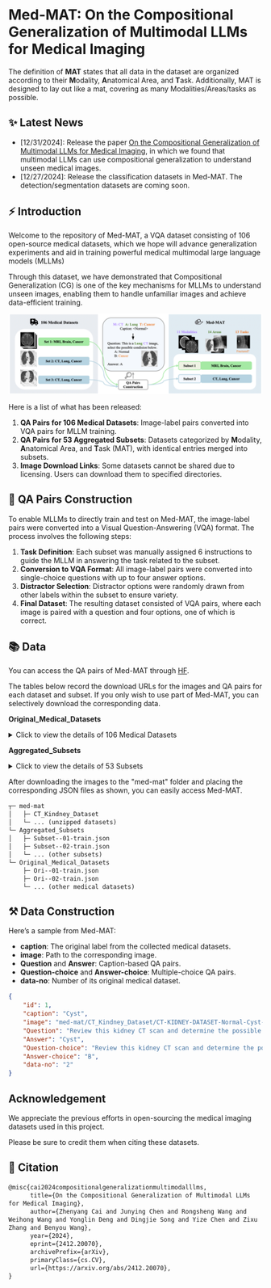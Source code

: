 # Med-MAT: On the Compositional Generalization of Multimodal LLMs for Medical Imaging

The definition of **MAT** states that all data in the dataset are organized according to their **M**odality, **A**natomical Area, and **T**ask. Additionally, MAT is designed to lay out like a mat, covering as many Modalities/Areas/tasks as possible.

## ✨ Latest News
- [12/31/2024]: Release the paper [On the Compositional Generalization of Multimodal LLMs for Medical Imaging](https://arxiv.org/abs/2412.20070), in which we found that multimodal LLMs can use compositional generalization to understand unseen medical images.
- [12/27/2024]: Release the classification datasets in Med-MAT. The detection/segmentation datasets are coming soon.

## ⚡ Introduction
Welcome to the repository of Med-MAT, a VQA dataset consisting of 106 open-source medical datasets, which we hope will advance generalization experiments and aid in training powerful medical multimodal large language models (MLLMs)

Through this dataset, we have demonstrated that Compositional Generalization (CG) is one of the key mechanisms for MLLMs to understand unseen images, enabling them to handle unfamiliar images and achieve data-efficient training.

<div align=center>
<img src="assets/process-medmat.jpg" width = "800" alt="medmat" align=center/>
</div>

Here is a list of what has been released:

1. **QA Pairs for 106 Medical Datasets**: Image-label pairs converted into VQA pairs for MLLM training.
2. **QA Pairs for 53 Aggregated Subsets**: Datasets categorized by **M**odality, **A**natomical Area, and **T**ask (MAT), with identical entries merged into subsets.
3. **Image Download Links**: Some datasets cannot be shared due to licensing. Users can download them to specified directories.


## 💭 QA Pairs Construction

To enable MLLMs to directly train and test on Med-MAT, the image-label pairs were converted into a Visual Question-Answering (VQA) format. The process involves the following steps:
1. **Task Definition**: Each subset was manually assigned 6 instructions to guide the MLLM in answering the task related to the subset.
2. **Conversion to VQA Format**: All image-label pairs were converted into single-choice questions with up to four answer options.
3. **Distractor Selection**: Distractor options were randomly drawn from other labels within the subset to ensure variety.
4. **Final Dataset**: The resulting dataset consisted of VQA pairs, where each image is paired with a question and four options, one of which is correct.


## 📚 Data

You can access the QA pairs of Med-MAT through [HF](https://huggingface.co/datasets/FreedomIntelligence/Med-MAT).

The tables below record the download URLs for the images and QA pairs for each dataset and subset. If you only wish to use part of Med-MAT, you can selectively download the corresponding data.

**Original_Medical_Datasets**
<details>
<summary>Click to view the details of 106 Medical Datasets</summary>

| **No.** | **Name with link** | **Modality** | **Area** | **Task** | **QA** |
| ------ | ------- | ------- | -------- | -------- | -------- |
| 1 |[Intel and MobileODT Cervical Screening](https://www.kaggle.com/competitions/intel-mobileodt-cervical-cancer-screening/data)|Co|Cervix|Cervix Type in Screening|[HF](https://huggingface.co/datasets/FreedomIntelligence/Med-MAT/blob/main/Original_Medical_Datasets/ori--01-train.json)|
| 2 |[CT Kindney Dataset](https://www.kaggle.com/datasets/nazmul0087/ct-kidney-dataset-normal-cyst-tumor-and-stone)|CT|Kidney|Normal or Cyst or Tumor|[HF](https://huggingface.co/datasets/FreedomIntelligence/Med-MAT/blob/main/Original_Medical_Datasets/ori--02-train.json)|
| 3 |[SARS-COV-2 Ct-Scan](https://www.kaggle.com/datasets/plameneduardo/sarscov2-ctscan-dataset)|CT|Lung|COVID19, Classification Dataset|[HF](https://huggingface.co/datasets/FreedomIntelligence/Med-MAT/blob/main/Original_Medical_Datasets/ori--03-train.json)|
| 4 |[COVID CT COVID-CT](https://tianchi.aliyun.com/dataset/106604)|CT|Lung|COVID19, Classification Dataset.|[HF](https://huggingface.co/datasets/FreedomIntelligence/Med-MAT/blob/main/Original_Medical_Datasets/ori--04-train.json)|
| 5 |[Chest CT-Scan](https://tianchi.aliyun.com/dataset/93929)|CT|Lung|Cancer, 3 Cancer Categories, Multiple Classification Dataset|[HF](https://huggingface.co/datasets/FreedomIntelligence/Med-MAT/blob/main/Original_Medical_Datasets/ori--05-train.json)|
| 6 |[COVID-19-CT SCAN IMAGES](https://tianchi.aliyun.com/dataset/93666)|CT|Lung|COVID19, Classification|[HF](https://huggingface.co/datasets/FreedomIntelligence/Med-MAT/blob/main/Original_Medical_Datasets/ori--06-train.json)|
| 7 |[Head CT](https://www.kaggle.com/datasets/felipekitamura/head-ct-hemorrhage?select=labels.csv)|CT|Brain|Head Hemorrhage|[HF](https://huggingface.co/datasets/FreedomIntelligence/Med-MAT/blob/main/Original_Medical_Datasets/ori--07-train.json)|
| 8 |[CT of Brain](https://www.kaggle.com/datasets/trainingdatapro/computed-tomography-ct-of-the-brain)|CT|Brain|Head Cancer|[HF](https://huggingface.co/datasets/FreedomIntelligence/Med-MAT/blob/main/Original_Medical_Datasets/ori--08-train.json)|
| 9 |[MED-NODE](https://www.cs.rug.nl/~imaging/databases/melanoma_naevi/)|Der|Skin|Melanoma or Naevus|[HF](https://huggingface.co/datasets/FreedomIntelligence/Med-MAT/blob/main/Original_Medical_Datasets/ori--09-train.json)|
| 10 |[ISIC 2020](https://challenge2020.isic-archive.com/)|Der|Skin|Melanoma, Benign or Malignant|[HF](https://huggingface.co/datasets/FreedomIntelligence/Med-MAT/blob/main/Original_Medical_Datasets/ori--10-train.json)|
| 11 |[PED-UFES-20](https://data.mendeley.com/datasets/zr7vgbcyr2/1)|Der|Skin|Skin Multi Classification|[HF](https://huggingface.co/datasets/FreedomIntelligence/Med-MAT/blob/main/Original_Medical_Datasets/ori--11-train.json)|
| 12 |[Web-scraped Skin Image](https://www.kaggle.com/datasets/arafathussain/monkeypox-skin-image-dataset-2022)|Der|Skin|Skin Desease Multi Classification|[HF](https://huggingface.co/datasets/FreedomIntelligence/Med-MAT/blob/main/Original_Medical_Datasets/ori--12-train.json)|
| 13 |[ISBI 2016](https://www.kaggle.com/datasets/angelachristabel/isbi-2016?select=Training_GroundTruth.csv)|Der|Skin|Skin Lesion Classification|[HF](https://huggingface.co/datasets/FreedomIntelligence/Med-MAT/blob/main/Original_Medical_Datasets/ori--13-train.json)|
| 14 |[ISIC 2019](https://www.kaggle.com/datasets/andrewmvd/isic-2019)|Der|Skin|Skin Desease Multi Classification|[HF](https://huggingface.co/datasets/FreedomIntelligence/Med-MAT/blob/main/Original_Medical_Datasets/ori--14-train.json)|
| 15 |[Skin Cancer ISIC](https://www.kaggle.com/datasets/nodoubttome/skin-cancer9-classesisic)|Der|Skin|Skin Cancer Multi Classification|[HF](https://huggingface.co/datasets/FreedomIntelligence/Med-MAT/blob/main/Original_Medical_Datasets/ori--15-train.json)|
| 16 |[Dental Condition Dataset](https://www.kaggle.com/datasets/salmansajid05/oral-diseases/data)|DP|Teeth|Teeth condition classification|[HF](https://huggingface.co/datasets/FreedomIntelligence/Med-MAT/blob/main/Original_Medical_Datasets/ori--16-train.json)|
| 17 |[Oral Cancer Dataset](https://www.kaggle.com/datasets/zaidpy/oral-cancer-dataset)|DP|Teeth|Oral cancer Classification|[HF](https://huggingface.co/datasets/FreedomIntelligence/Med-MAT/blob/main/Original_Medical_Datasets/ori--17-train.json)|
| 18 |[The Nerthus Dataset](https://datasets.simula.no/nerthus/)|End|Intestine|Cleanliness level|[HF](https://huggingface.co/datasets/FreedomIntelligence/Med-MAT/blob/main/Original_Medical_Datasets/ori--18-train.json)|
| 19 |[Endoscopic Bladder Tissue](https://commons.datacite.org/doi.org/10.5281/zenodo.7741475)|End|Bladder|Canser Degree Classification|[HF](https://huggingface.co/datasets/FreedomIntelligence/Med-MAT/blob/main/Original_Medical_Datasets/ori--19-train.json)|
| 20 |[Kvasir](https://www.kaggle.com/datasets/meetnagadia/kvasir-dataset)|End|Intestine|Multi Disease Classification|[HF](https://huggingface.co/datasets/FreedomIntelligence/Med-MAT/blob/main/Original_Medical_Datasets/ori--20-train.json)|
| 21 |[ACRIMA](https://figshare.com/s/c2d31f850af14c5b5232)|FP|Fundus|Glaucoma|[HF](https://huggingface.co/datasets/FreedomIntelligence/Med-MAT/blob/main/Original_Medical_Datasets/ori--21-train.json)|
| 22 |[Augemnted ocular diseases AOD](https://www.kaggle.com/datasets/nurmukhammed7/augemnted-ocular-diseases)|FP|Fundus|Multi Classification of eye diseases|[HF](https://huggingface.co/datasets/FreedomIntelligence/Med-MAT/blob/main/Original_Medical_Datasets/ori--22-train.json)|
| 23 |[JSIEC](https://www.kaggle.com/datasets/linchundan/fundusimage1000)|FP|Fundus|Multi Classification of eye diseases|[HF](https://huggingface.co/datasets/FreedomIntelligence/Med-MAT/blob/main/Original_Medical_Datasets/ori--23-train.json)|
| 24 |[Multi-Label Retinal Diseases](https://data.mendeley.com/datasets/pc4mb3h8hz/1)|FP|Fundus|Multi Classification of eye diseases|[HF](https://huggingface.co/datasets/FreedomIntelligence/Med-MAT/blob/main/Original_Medical_Datasets/ori--24-train.json)|
| 25 |[RFMiD 2.0](https://github.com/openmedlab/Awesome-Medical-Dataset/blob/main/resources/RFMiD.md)|FP|Fundus|Multi Classification of eye diseases|[HF](https://huggingface.co/datasets/FreedomIntelligence/Med-MAT/blob/main/Original_Medical_Datasets/ori--25-train.json)|
| 26 |[ToxoFundus(Data Processed Paper)](https://www.kaggle.com/datasets/nafin59/ocular-toxoplasmosis-fundus-images-dataset)|FP|Fundus|Ocular toxoplasmosis|[HF](https://huggingface.co/datasets/FreedomIntelligence/Med-MAT/blob/main/Original_Medical_Datasets/ori--26-train.json)|
| 27 |[ToxoFundus(Data Raw 6class All)](https://www.kaggle.com/datasets/nafin59/ocular-toxoplasmosis-fundus-images-dataset)|FP|Fundus|Ocular toxoplasmosis|[HF](https://huggingface.co/datasets/FreedomIntelligence/Med-MAT/blob/main/Original_Medical_Datasets/ori--27-train.json)|
| 28 |[Adam dataset](https://www.kaggle.com/datasets/xiaoliang2121/adamdataset)|FP|Fundus|Age-related Macular Degeneration|[HF](https://huggingface.co/datasets/FreedomIntelligence/Med-MAT/blob/main/Original_Medical_Datasets/ori--28-train.json)|
| 29 |[APTOS 2019 Blindness](https://www.kaggle.com/competitions/aptos2019-blindness-detection)|FP|Fundus|Blindness Level Identification 0~4|[HF](https://huggingface.co/datasets/FreedomIntelligence/Med-MAT/blob/main/Original_Medical_Datasets/ori--29-train.json)|
| 30 |[DRIMBD](https://www.kaggle.com/datasets/subhajournal/drimdb-diabetic-retinopathy-images-database)|FP|Fundus|Quality Testing of Retinal Images|[HF](https://huggingface.co/datasets/FreedomIntelligence/Med-MAT/blob/main/Original_Medical_Datasets/ori--30-train.json)|
| 31 |[Glaucoma Detection](https://www.kaggle.com/datasets/sshikamaru/glaucoma-detection)|FP|Fundus|Glaucoma Classification|[HF](https://huggingface.co/datasets/FreedomIntelligence/Med-MAT/blob/main/Original_Medical_Datasets/ori--31-train.json)|
| 32 |[AIROGS](https://zenodo.org/records/93241)|FP|Fundus|Glaucoma Classification|[HF](https://huggingface.co/datasets/FreedomIntelligence/Med-MAT/blob/main/Original_Medical_Datasets/ori--32-train.json)|
| 33 |[ICPR-HEp-2](https://github.com/KaikaiZhao/HEp-2_cell_classification)|Mic|Cell|Multi Classification|[HF](https://huggingface.co/datasets/FreedomIntelligence/Med-MAT/blob/main/Original_Medical_Datasets/ori--33-train.json)|
| 34 |[SICAPv2](https://data.mendeley.com/datasets/9xxm58dvs3/1)|Mic|Cell|Cancer Degree Classification|[HF](https://huggingface.co/datasets/FreedomIntelligence/Med-MAT/blob/main/Original_Medical_Datasets/ori--34-train.json)|
| 35 |[Blood Cell Images](https://www.kaggle.com/datasets/paultimothymooney/blood-cells)|Mic|Cell|Blood Cell Classificaion (Multi)|[HF](https://huggingface.co/datasets/FreedomIntelligence/Med-MAT/blob/main/Original_Medical_Datasets/ori--35-train.json)|
| 36 |[BreakHis](https://www.kaggle.com/datasets/ambarish/breakhis)|Mic|Cell|Cell type and beginormag|[HF](https://huggingface.co/datasets/FreedomIntelligence/Med-MAT/blob/main/Original_Medical_Datasets/ori--36-train.json)|
| 37 |[Chaoyang](https://bupt-ai-cz.github.io/HSA-NRL/)|Mic|Cell|Multi Classification of pathologists|[HF](https://huggingface.co/datasets/FreedomIntelligence/Med-MAT/blob/main/Original_Medical_Datasets/ori--37-train.json)|
| 38 |[HuSHeM](https://data.mendeley.com/datasets/tt3yj2pf38/3)|Mic|Cell|Sperm Head Morphology Classificaion|[HF](https://huggingface.co/datasets/FreedomIntelligence/Med-MAT/blob/main/Original_Medical_Datasets/ori--38-train.json)|
| 39 |[Bone Marrow Cell Classification](https://www.kaggle.com/datasets/andrewmvd/bone-marrow-cell-classification)|Mic|Cell|Bone Marrow Cell Classification|[HF](https://huggingface.co/datasets/FreedomIntelligence/Med-MAT/blob/main/Original_Medical_Datasets/ori--39-train.json)|
| 40 |[NCT-CRC-HE-100K](https://zenodo.org/records/1214456)|Mic|Cell|Multi Classification|[HF](https://huggingface.co/datasets/FreedomIntelligence/Med-MAT/blob/main/Original_Medical_Datasets/ori--40-train.json)|
| 41 |[Malignant Lymphoma Classification](https://www.kaggle.com/datasets/andrewmvd/malignant-lymphoma-classification)|Mic|Cell|Multi Classification|[HF](https://huggingface.co/datasets/FreedomIntelligence/Med-MAT/blob/main/Original_Medical_Datasets/ori--41-train.json)|
| 42 |[Histopathologic Cancer Detection](https://www.kaggle.com/c/histopathologic-cancer-detection/data)|Mic|Cell|Cancer Classification|[HF](https://huggingface.co/datasets/FreedomIntelligence/Med-MAT/blob/main/Original_Medical_Datasets/ori--42-train.json)|
| 43 |[LC25000](https://www.kaggle.com/datasets/xilezhu/lc25000)|Mic|Cell|Multi Classification of Lung and Colon|[HF](https://huggingface.co/datasets/FreedomIntelligence/Med-MAT/blob/main/Original_Medical_Datasets/ori--43-train.json)|
| 44 |[Brain Tumor 17 Classes](https://www.kaggle.com/datasets/fernando2rad/brain-tumor-mri-images-17-classes)|MRI|Brain|Multi Classification|[HF](https://huggingface.co/datasets/FreedomIntelligence/Med-MAT/blob/main/Original_Medical_Datasets/ori--44-train.json)|
| 45 |[Tumor Classification](https://www.kaggle.com/datasets/masoudnickparvar/brain-tumor-mri-dataset)|MRI|Brain|Pituitary or Glioma or Meningioma or Notumor|[HF](https://huggingface.co/datasets/FreedomIntelligence/Med-MAT/blob/main/Original_Medical_Datasets/ori--45-train.json)|
| 46 |[Malignant Lymphoma Classification](https://www.kaggle.com/datasets/andrewmvd/malignant-lymphoma-classification)|OCT|Retina|Multi Classification of eye diseases|[HF](https://huggingface.co/datasets/FreedomIntelligence/Med-MAT/blob/main/Original_Medical_Datasets/ori--46-train.json)|
| 47 |[Retinal OCT-C8](https://www.kaggle.com/datasets/obulisainaren/retinal-oct-c8)|OCT|Retina|Multi Classification of eye diseases|[HF](https://huggingface.co/datasets/FreedomIntelligence/Med-MAT/blob/main/Original_Medical_Datasets/ori--47-train.json)|
| 48 |[BUSI](https://www.kaggle.com/datasets/sabahesaraki/breast-ultrasound-images-dataset)|US|Breast|Breast Cancer|[HF](https://huggingface.co/datasets/FreedomIntelligence/Med-MAT/blob/main/Original_Medical_Datasets/ori--48-train.json)|
| 49 |[Digital Knee X-Ray Images](https://data.mendeley.com/datasets/t9ndx37v5h/1)|X-Ray|Bones|Degree Classification of Knee|[HF](https://huggingface.co/datasets/FreedomIntelligence/Med-MAT/blob/main/Original_Medical_Datasets/ori--49-train.json)|
| 50 |[Bone Fracture Multi-Region X-ray Data](https://www.kaggle.com/datasets/preetviradiya/brian-tumor-dataset)|X-Ray|Bones|Fractured Classification|[HF](https://huggingface.co/datasets/FreedomIntelligence/Med-MAT/blob/main/Original_Medical_Datasets/ori--50-train.json)|
| 51 |[Fracture detection](https://www.kaggle.com/datasets/devbatrax/fracture-detection-using-x-ray-images)|X-Ray|Bones|Fractured Classification|[HF](https://huggingface.co/datasets/FreedomIntelligence/Med-MAT/blob/main/Original_Medical_Datasets/ori--51-train.json)|
| 52 |[The vertebrae X-ray image](https://www.kaggle.com/datasets/yasserhessein/the-vertebrae-xray-images)|X-Ray|Bones|Vertebrae|[HF](https://huggingface.co/datasets/FreedomIntelligence/Med-MAT/blob/main/Original_Medical_Datasets/ori--52-train.json)|
| 53 |[Knee Osteoarthritis Dataset](https://www.kaggle.com/datasets/shashwatwork/knee-osteoarthritis-dataset-with-severity)|X-Ray|Bones|Knee Osteoarthritis with severity grading|[HF](https://huggingface.co/datasets/FreedomIntelligence/Med-MAT/blob/main/Original_Medical_Datasets/ori--53-train.json)|
| 54 |[Shenzhen Chest X-Ray Set](https://lhncbc.nlm.nih.gov/LHC-downloads/downloads.html#tuberculosis-image-data-sets)|X-Ray|Lung|COVID19, Classification Dataset.|[HF](https://huggingface.co/datasets/FreedomIntelligence/Med-MAT/blob/main/Original_Medical_Datasets/ori--54-train.json)|
| 55 |[Chest X-ray PD](https://data.mendeley.com/datasets/jctsfj2sfn/1)|X-Ray|Lung|COVID and Pneumonia|[HF](https://huggingface.co/datasets/FreedomIntelligence/Med-MAT/blob/main/Original_Medical_Datasets/ori--55-train.json)|
| 56 |[COVID-19 CHEST X-RAY DATABASE](https://www.heywhale.com/mw/dataset/6027caee891f960015c863d7/content)|X-Ray|Lung|COVID and Pneumonia|[HF](https://huggingface.co/datasets/FreedomIntelligence/Med-MAT/blob/main/Original_Medical_Datasets/ori--56-train.json)|
|  |[COVIDGR](https://github.com/ari-dasci/covidgr)|X-Ray|Lung|COVID19, Classification|[HF](https://huggingface.co/datasets/FreedomIntelligence/Med-MAT/blob/main/Original_Medical_Datasets/ori--57-train.json)|
| 58 |[MIAS](https://www.kaggle.com/datasets/kmader/mias-mammography)|X-Ray|Breast|Multi Classification of Breast|[HF](https://huggingface.co/datasets/FreedomIntelligence/Med-MAT/blob/main/Original_Medical_Datasets/ori--58-train.json)|
| 59 |[Tuberculosis Chest X-Ray Database](https://www.kaggle.com/datasets/tawsifurrahman/tuberculosis-tb-chest-xray-dataset)|X-Ray|Lung|Tuberculosis|[HF](https://huggingface.co/datasets/FreedomIntelligence/Med-MAT/blob/main/Original_Medical_Datasets/ori--59-train.json)|
| 60 |[Pediatric Pneumonia Chest X-Ray](https://www.kaggle.com/datasets/andrewmvd/pediatric-pneumonia-chest-xray)|X-Ray|Lung|Pneumonia Classification|[HF](https://huggingface.co/datasets/FreedomIntelligence/Med-MAT/blob/main/Original_Medical_Datasets/ori--60-train.json)|
| 61 |[Random Sample of NIH Chest X-Ray Dataset](https://www.kaggle.com/datasets/nih-chest-xrays/sample)|X-Ray|Chest|Multi Classificaiton of Chest|[HF](https://huggingface.co/datasets/FreedomIntelligence/Med-MAT/blob/main/Original_Medical_Datasets/ori--61-train.json)|
| 62 |[CoronaHack-Chest X-Ray](https://www.kaggle.com/datasets/praveengovi/coronahack-chest-xraydataset)|X-Ray|Lung|Pnemonia Classifcition with Virus type|[HF](https://huggingface.co/datasets/FreedomIntelligence/Med-MAT/blob/main/Original_Medical_Datasets/ori--62-train.json)|
| 63 |[Brain Tumor Dataset](https://www.kaggle.com/datasets/preetviradiya/brian-tumor-dataset)|X-Ray|Brain|Tumor Classification|[HF](https://huggingface.co/datasets/FreedomIntelligence/Med-MAT/blob/main/Original_Medical_Datasets/ori--63-train.json)|
| 64 |[Fitzpatrick 17k (Nine Labels)](https://github.com/mattgroh/fitzpatrick17k)|Der|Skin|Multi Classification|[HF](https://huggingface.co/datasets/FreedomIntelligence/Med-MAT/blob/main/Original_Medical_Datasets/ori--64-train.json)|
| 65 |[BioMediTech](https://figshare.com/s/d6fb591f1beb4f8efa6f)|Mic|Cell|Multi Classification|[HF](https://huggingface.co/datasets/FreedomIntelligence/Med-MAT/blob/main/Original_Medical_Datasets/ori--65-train.json)|
| 66 |[Diabetic retinopathy](https://zenodo.org/records/4891308)|FP|Fundus|Diabetic Retinopathy Level|[HF](https://huggingface.co/datasets/FreedomIntelligence/Med-MAT/blob/main/Original_Medical_Datasets/ori--66-train.json)|
| 67 |[Leukemia](https://tianchi.aliyun.com/dataset/90101/notebook)|Mic|Cell|Cancer Classification|[HF](https://huggingface.co/datasets/FreedomIntelligence/Med-MAT/blob/main/Original_Medical_Datasets/ori--67-train.json)|
| 68 |[ODIR-5K](https://odir2019.grand-challenge.org/introduction/)|FP|Fundus|Multiple Labels Classification|[HF](https://huggingface.co/datasets/FreedomIntelligence/Med-MAT/blob/main/Original_Medical_Datasets/ori--68-train.json)|
| 69 |[Arthrosis](https://aistudio.baidu.com/datasetdetail/69582/0)|X-Ray|Bones|Bone Age Classification|[HF](https://huggingface.co/datasets/FreedomIntelligence/Med-MAT/blob/main/Original_Medical_Datasets/ori--69-train.json)|
| 70 |[HSA-NRL](https://bupt-ai-cz.github.io/HSA-NRL/)|Mic|Cell|Multi Classification of pathologists|[HF](https://huggingface.co/datasets/FreedomIntelligence/Med-MAT/blob/main/Original_Medical_Datasets/ori--70-train.json)|
| 71 |[ISIC 2018 (Task 3)](https://challenge.isic-archive.com/data/#2018)|Der|Skin|Multi Classification|[HF](https://huggingface.co/datasets/FreedomIntelligence/Med-MAT/blob/main/Original_Medical_Datasets/ori--71-train.json)|
| 72 |[ISIC 2017 (Task 3)](https://challenge.isic-archive.com/data/#2018)|Der|Skin|Multi Classification|[HF](https://huggingface.co/datasets/FreedomIntelligence/Med-MAT/blob/main/Original_Medical_Datasets/ori--72-train.json)|
| 73 |[ChestX-Det](https://opendatalab.com/OpenDataLab/ChestX-Det)|X-Ray|Chest|Multi Classification|[HF](https://huggingface.co/datasets/FreedomIntelligence/Med-MAT/blob/main/Original_Medical_Datasets/ori--73-train.json)|
| 74 |[Monkeypox Skin Lesion Dataset](https://www.kaggle.com/datasets/nafin59/monkeypox-skin-lesion-dataset)|Der|Skin|Only Monkeypox|[HF](https://huggingface.co/datasets/FreedomIntelligence/Med-MAT/blob/main/Original_Medical_Datasets/ori--74-train.json)|
| 75 |[Cataract Dataset](https://www.kaggle.com/datasets/jr2ngb/cataractdataset)|FP|Fundus|Multi Classification|[HF](https://huggingface.co/datasets/FreedomIntelligence/Med-MAT/blob/main/Original_Medical_Datasets/ori--75-train.json)|
| 76 |[ChestX-rays IndianaUniversity](https://www.kaggle.com/datasets/raddar/chest-xrays-indiana-university?select=indiana_reports.csv)|X-Ray|Chest|Multi-label Classification|[HF](https://huggingface.co/datasets/FreedomIntelligence/Med-MAT/blob/main/Original_Medical_Datasets/ori--76-train.json)|
| 77 |[CheXpert v1.0 small](https://www.kaggle.com/datasets/willarevalo/chexpert-v10-small)|X-Ray|Chest|Multi-label Classification|[HF](https://huggingface.co/datasets/FreedomIntelligence/Med-MAT/blob/main/Original_Medical_Datasets/ori--77-train.json)|
| 78 |[CBIS-DDSM](https://www.kaggle.com/datasets/awsaf49/cbis-ddsm-breast-cancer-image-dataset)|X-Ray|Breast|Multi Classification|[HF](https://huggingface.co/datasets/FreedomIntelligence/Med-MAT/blob/main/Original_Medical_Datasets/ori--78-train.json)|
| 79 |[NLM-TB](https://www.kaggle.com/datasets/nurkaraca/nlm-montgomerycxrset)|X-Ray|Lung|Tuberculosis|[HF](https://huggingface.co/datasets/FreedomIntelligence/Med-MAT/blob/main/Original_Medical_Datasets/ori--79-train.json)|
| 80 |[ChestXray-NIHCC](https://nihcc.app.box.com/v/ChestXray-NIHCC/folder/36938765345)|X-Ray|Chest|Multi-label Classification|[HF](https://huggingface.co/datasets/FreedomIntelligence/Med-MAT/blob/main/Original_Medical_Datasets/ori--80-train.json)|
| 81 |[COVIDx CXR-4](https://www.kaggle.com/datasets/andyczhao/covidx-cxr2)|X-Ray|Lung|COVID19, Classification|[HF](https://huggingface.co/datasets/FreedomIntelligence/Med-MAT/blob/main/Original_Medical_Datasets/ori--81-train.json)|
| 82 |[VinDr-Mammo](https://www.kaggle.com/datasets/ssmann/vindr-mammo-dataset)|X-Ray|Breast|Multi-label Classification|[HF](https://huggingface.co/datasets/FreedomIntelligence/Med-MAT/blob/main/Original_Medical_Datasets/ori--82-train.json)|
| 83 |[PBC dataset normal DIB](https://data.mendeley.com/datasets/snkd93bnjr/1)|Mic|Cell|Multi Classification|[HF](https://huggingface.co/datasets/FreedomIntelligence/Med-MAT/blob/main/Original_Medical_Datasets/ori--83-train.json)|
| 84 |[Human Protein Atlas](https://www.kaggle.com/competitions/hpa-single-cell-image-classification/data?select=train.csv)|Mic|Cell|Multi-label Classification (Only green)|[HF](https://huggingface.co/datasets/FreedomIntelligence/Med-MAT/blob/main/Original_Medical_Datasets/ori--84-train.json)|
| 85 |[RSNA Pneumonia Detection Challenge 2018](https://www.rsna.org/rsnai/ai-image-challenge/rsna-pneumonia-detection-challenge-2018)|X-Ray|Chest|Multi-label Classification|[HF](https://huggingface.co/datasets/FreedomIntelligence/Med-MAT/blob/main/Original_Medical_Datasets/ori--85-train.json)|
| 86 |[VinDr-SpineXR](https://www.physionet.org/content/vindr-spinexr/1.0.0/)|X-Ray|Bones|Multi Classification of Bones Diseases|[HF](https://huggingface.co/datasets/FreedomIntelligence/Med-MAT/blob/main/Original_Medical_Datasets/ori--86-train.json)|
| 87 |[VinDr-PCXR](https://physionet.org/content/vindr-pcxr/1.0.0/)|X-Ray|Chest|Multi-label Classification|[HF](https://huggingface.co/datasets/FreedomIntelligence/Med-MAT/blob/main/Original_Medical_Datasets/ori--87-train.json)|
| 88 |[PH2](https://paperswithcode.com/dataset/ph2)|Der|Skin|Melanoma Segmentation|TODO|
| 89 |[ISBI 2016 (Task3B)](https://www.kaggle.com/datasets/angelachristabel/isbi-2016?select=Training_GroundTruth.csv)|Der|Skin|Melanoma Segmentation|TODO|
| 90 |[ISIC 2016 (Task 1)](https://challenge.isic-archive.com/data/#2018)|Der|Skin|Melanoma Segmentation|TODO|
| 91 |[ISIC 2017](https://challenge.isic-archive.com/data/#2018)|Der|Skin|Melanoma Segmentation|TODO|
| 92 |[CVC-ClinicDB](https://polyp.grand-challenge.org/CVCClinicDB/)|End|Intestine|Polyp Segmentation|TODO|
| 93 |[Kvasir-SEG](https://datasets.simula.no/kvasir-seg/)|End|Intestine|Polyp segmentation|TODO|
| 94 |[m2caiseg](https://www.kaggle.com/datasets/salmanmaq/m2caiseg)|End|Intestine|Surgical Instrument Segmentation|TODO|
| 95 |[EDD 2020](https://edd2020.grand-challenge.org/Data/)|End|Intestine|Multiple Diseases Segmentation in Intestine|TODO|
| 96 |[SICAPv2](https://data.mendeley.com/datasets/9xxm58dvs3/1)|Mic|Cell|Cancer Cells Segmentation|TODO|
| 97 |[BUSI](https://www.kaggle.com/datasets/sabahesaraki/breast-ultrasound-images-dataset)|Ultrasound|Breast|Cancer Segmentation|TODO|
| 98 |[TN3K](https://github.com/haifangong/TRFE-Net-for-thyroid-nodule-segmentation)|Ultrasound|Thyroid|Thyroid Nodule Segmentation|TODO|
| 99 |[NLM-TB](https://openi.nlm.nih.gov/imgs/collections/NLM-MontgomeryCXRSet.zip)|X-Ray|Lung|Lung Segmentation (With left or right)|TODO|
| 100 |[VinDr-SpineXR](https://www.physionet.org/content/vindr-spinexr/1.0.0/)|X-Ray|Bones|Spinal X-ray Anaomaly Detection|TODO|
| 101 |[VinDr-PCXR](https://physionet.org/content/vindr-pcxr/1.0.0/)|X-Ray|Chest|Multiple Diseases Segmentation in Chest|TODO|
| 102 |[ChestX-Det](https://opendatalab.com/OpenDataLab/ChestX-Det)|X-Ray|Chest|Multiple Diseases Segmentation in Chest|TODO|
| 103 |[UW-Madison Gl Tract Image Segmentation](https://www.kaggle.com/competitions/uw-madison-gi-tract-image-segmentation/overview)|MRI|Intestine|Surgical Instrument Segmentation|TODO|
| 104 |[Duke Liver Dataset MRI v1](https://zenodo.org/records/7774566)|MRI|Liver|Liver Segmentation|TODO|
| 105 |[Duke Liver Dataset MRI v2](https://zenodo.org/records/7774566)|MRI|Liver|Liver Segmentation|TODO|
| 106 |[SIIM-ACR Pneumothorax Segmentation](https://www.kaggle.com/c/siim-acr-pneumothorax-segmentation)|X-Ray|Lung|Pneumothorax Segmentation|TODO|
| 107 |[FIVES](https://figshare.com/articles/figure/FIVES_A_Fundus_Image_Dataset_for_AI-based_Vessel_Segmentation/19688169/1?file=34969398)|FP|Fundus|Fundus Vascular Segmentation|TODO|
| 108 |[RIM-ONE DL](https://github.com/miag-ull/rim-one-dl?tab=readme-ov-file)|FP|Fundus|Optic Disc and Cup Segmentation|TODO|
| 109 |[PALM19](https://ieee-dataport.org/documents/palm-pathologic-myopia-challenge)|FP|Fundus|Optic Disc Segmentation|TODO|
  
</details>

**Aggregated_Subsets**
<details>
  <summary>Click to view the details of 53 Subsets</summary>

| **No.**| **Modality** | **Area** | **Task** | **QA** |
| ------ | ------- | -------- | -------- | -------- |
|01 | Co | Cervix | Cervical Picture Quality Evaluation |[HF](https://huggingface.co/datasets/FreedomIntelligence/Med-MAT/blob/main/Aggregated_Subsets/Subset--01-train.json)|
|02 | CT | Kidney | Kidney Diseases Classification |[HF](https://huggingface.co/datasets/FreedomIntelligence/Med-MAT/blob/main/Aggregated_Subsets/Subset--02-train.json)|
|03 | CT | Lung | COVID-19 Classification |[HF](https://huggingface.co/datasets/FreedomIntelligence/Med-MAT/blob/main/Aggregated_Subsets/Subset--03-train.json)|
|04 | CT | Lung | Lung Cancer Classification |[HF](https://huggingface.co/datasets/FreedomIntelligence/Med-MAT/blob/main/Aggregated_Subsets/Subset--04-train.json)|
|05 | CT | Brain | Brain Hemorrhage Classification |[HF](https://huggingface.co/datasets/FreedomIntelligence/Med-MAT/blob/main/Aggregated_Subsets/Subset--05-train.json)|
|06 | CT | Brain | Brain Cancer Classification |[HF](https://huggingface.co/datasets/FreedomIntelligence/Med-MAT/blob/main/Aggregated_Subsets/Subset--06-train.json)|
|07 | Der | Skin | Melanoma Type Classification |[HF](https://huggingface.co/datasets/FreedomIntelligence/Med-MAT/blob/main/Aggregated_Subsets/Subset--07-train.json)|
|08 | Der | Skin | Skin Diseases Classification |[HF](https://huggingface.co/datasets/FreedomIntelligence/Med-MAT/blob/main/Aggregated_Subsets/Subset--08-train.json)|
|09 | DP | Mouth | Teeth Condition Classification |[HF](https://huggingface.co/datasets/FreedomIntelligence/Med-MAT/blob/main/Aggregated_Subsets/Subset--09-train.json)|
|10 | DP | Mouth | Oral Cancer Classification |[HF](https://huggingface.co/datasets/FreedomIntelligence/Med-MAT/blob/main/Aggregated_Subsets/Subset--10-train.json)|
|11 | End | Intestine | Intestine Cleanliness Level |[HF](https://huggingface.co/datasets/FreedomIntelligence/Med-MAT/blob/main/Aggregated_Subsets/Subset--11-train.json)|
|12 | End | Bladder | Cancer Degree Classification |[HF](https://huggingface.co/datasets/FreedomIntelligence/Med-MAT/blob/main/Aggregated_Subsets/Subset--12-train.json)|
|13 | End | Intestine | Intestine Diseases Classification |[HF](https://huggingface.co/datasets/FreedomIntelligence/Med-MAT/blob/main/Aggregated_Subsets/Subset--13-train.json)|
|14 | FP | Fundus | Eye Diseases Classification |[HF](https://huggingface.co/datasets/FreedomIntelligence/Med-MAT/blob/main/Aggregated_Subsets/Subset--14-train.json)|
|15 | FP | Fundus | Multiple-labels Eye Diseases Classification |[HF](https://huggingface.co/datasets/FreedomIntelligence/Med-MAT/blob/main/Aggregated_Subsets/Subset--15-train.json)|
|16 | FP | Fundus | Blindness Level |[HF](https://huggingface.co/datasets/FreedomIntelligence/Med-MAT/blob/main/Aggregated_Subsets/Subset--16-train.json)|
|17 | FP | Fundus | Retinal Images Quality Evaluation |[HF](https://huggingface.co/datasets/FreedomIntelligence/Med-MAT/blob/main/Aggregated_Subsets/Subset--17-train.json)|
|18 | Mic | Cell | Cell Type Classification |[HF](https://huggingface.co/datasets/FreedomIntelligence/Med-MAT/blob/main/Aggregated_Subsets/Subset--18-train.json)|
|19 | Mic | Cell | Prostate Cancer Degree Classification |[HF](https://huggingface.co/datasets/FreedomIntelligence/Med-MAT/blob/main/Aggregated_Subsets/Subset--19-train.json)|
|20 | Mic | Cell | Multiple-labels Blood Cell Classification |[HF](https://huggingface.co/datasets/FreedomIntelligence/Med-MAT/blob/main/Aggregated_Subsets/Subset--20-train.json)|
|21 | Mic | Cell | Cancer Classification |[HF](https://huggingface.co/datasets/FreedomIntelligence/Med-MAT/blob/main/Aggregated_Subsets/Subset--21-train.json)|
|22 | MRI | Brain | Head Diseases Classification |[HF](https://huggingface.co/datasets/FreedomIntelligence/Med-MAT/blob/main/Aggregated_Subsets/Subset--22-train.json)|
|23 | OCT | Retina | Retina Diseases Classification |[HF](https://huggingface.co/datasets/FreedomIntelligence/Med-MAT/blob/main/Aggregated_Subsets/Subset--23-train.json)|
|24 | US | Breast | Breast Cancer Classification |[HF](https://huggingface.co/datasets/FreedomIntelligence/Med-MAT/blob/main/Aggregated_Subsets/Subset--24-train.json)|
|25 | X-ray | Bones | Degree Classification of Knee |[HF](https://huggingface.co/datasets/FreedomIntelligence/Med-MAT/blob/main/Aggregated_Subsets/Subset--25-train.json)|
|26 | X-ray | Bones | Fractured Classification |[HF](https://huggingface.co/datasets/FreedomIntelligence/Med-MAT/blob/main/Aggregated_Subsets/Subset--26-train.json)|
|27 | X-ray | Bones | Vertebrae Diseases Classification |[HF](https://huggingface.co/datasets/FreedomIntelligence/Med-MAT/blob/main/Aggregated_Subsets/Subset--27-train.json)|
|28 | X-ray | Lung | COVID-19 and Pneumonia Classification |[HF](https://huggingface.co/datasets/FreedomIntelligence/Med-MAT/blob/main/Aggregated_Subsets/Subset--28-train.json)|
|29 | X-ray | Breast | Breast Diseases Classification |[HF](https://huggingface.co/datasets/FreedomIntelligence/Med-MAT/blob/main/Aggregated_Subsets/Subset--29-train.json)|
|30 | X-ray | Lung | Tuberculosis Classification |[HF](https://huggingface.co/datasets/FreedomIntelligence/Med-MAT/blob/main/Aggregated_Subsets/Subset--30-train.json)|
|31 | X-ray | Chest | Multiple-labels Chest Classification |[HF](https://huggingface.co/datasets/FreedomIntelligence/Med-MAT/blob/main/Aggregated_Subsets/Subset--31-train.json)|
|32 | X-ray | Brain | Tumor Classification |[HF](https://huggingface.co/datasets/FreedomIntelligence/Med-MAT/blob/main/Aggregated_Subsets/Subset--32-train.json)|
|33 | Mic | Cell | Multi-labels Diseases |[HF](https://huggingface.co/datasets/FreedomIntelligence/Med-MAT/blob/main/Aggregated_Subsets/Subset--33-train.json)|
|34 | FP | Fundus | Level Identification |[HF](https://huggingface.co/datasets/FreedomIntelligence/Med-MAT/blob/main/Aggregated_Subsets/Subset--34-train.json)|
|35 | X-ray | Bones | Level Identification |[HF](https://huggingface.co/datasets/FreedomIntelligence/Med-MAT/blob/main/Aggregated_Subsets/Subset--35-train.json)|
|36 | X-ray | Bones | Spinal lesion Classification |[HF](https://huggingface.co/datasets/FreedomIntelligence/Med-MAT/blob/main/Aggregated_Subsets/Subset--36-train.json)|
|37 | X-ray | Breast | Multi-labels Diseases |[HF](https://huggingface.co/datasets/FreedomIntelligence/Med-MAT/blob/main/Aggregated_Subsets/Subset--37-train.json)|
|38 | Der | Skin | Lesion Det/Seg |TODO|
|39 | End | Intestine | PolyP Det/Seg |TODO|
|40 | End | Intestine | Surgical Procedures Det/Seg |TODO|
|41 | End | Intestine | Multi-labels Det/Seg |TODO|
|42 | Mic | Cell | Cancer Cell Det/Seg |TODO|
|43 | US | Chest | Cancer Det/Seg |TODO|
|44 | US | Thyroid | Thyroid Nodule Region Det/Seg |TODO|
|45 | MRI | Intestine | Multi-labels Det/Seg |TODO|
|46 | MRI | Liver | Liver Det/Seg |TODO|
|47 | X-ray | Lung | Lung Det/Seg |TODO|
|48 | X-ray | Lung | Pneumothorax Det/Seg |TODO|
|49 | X-ray | Bones | Spinal Anomaly Det |TODO|
|50 | X-ray | Chest | Multi-labels Det |TODO|
|51 | FP | Fundus | Vessel Seg |TODO|
|52 | FP | Fundus | Optic Disc and Cup Seg |TODO|
|53 | FP | Fundus | Optic Disc Seg |TODO|
</details>

After downloading the images to the "med-mat" folder and placing the corresponding JSON files as shown, you can easily access Med-MAT.

```
┬─ med-mat
│   ├─ CT_Kindney_Dataset
│   └─ ... (unzipped datasets)
└─ Aggregated_Subsets
│   ├─ Subset--01-train.json
│   ├─ Subset--02-train.json
│   └─ ... (other subsets)
└─ Original_Medical_Datasets
    ├─ Ori--01-train.json
    ├─ Ori--02-train.json
    └─ ... (other medical datasets)
```

## ⚒️ Data Construction

Here’s a sample from Med-MAT:
- **caption**: The original label from the collected medical datasets.
- **image**: Path to the corresponding image.
- **Question** and **Answer**: Caption-based QA pairs.
- **Question-choice** and **Answer-choice**: Multiple-choice QA pairs.
- **data-no**: Number of its original medical dataset.
```json
{
    "id": 1,
    "caption": "Cyst",
    "image": "med-mat/CT_Kindney_Dataset/CT-KIDNEY-DATASET-Normal-Cyst-Tumor-Stone/CT-KIDNEY-DATASET-Normal-Cyst-Tumor-Stone/Cyst/Cyst- (561).jpg",
    "Question": "Review this kidney CT scan and determine the possible condition it represents.",
    "Answer": "Cyst",
    "Question-choice": "Review this kidney CT scan and determine the possible condition it represents.\nA: Stone\nB: Cyst\nC: Normal\nD: Tumor\nAnswer with the option's letter from the given choices directly.",
    "Answer-choice": "B",
    "data-no": "2"
}
```

## Acknowledgement

We appreciate the previous efforts in open-sourcing the medical imaging datasets used in this project.

Please be sure to credit them when citing these datasets.

## 📖 Citation
```
@misc{cai2024compositionalgeneralizationmultimodalllms,
      title={On the Compositional Generalization of Multimodal LLMs for Medical Imaging}, 
      author={Zhenyang Cai and Junying Chen and Rongsheng Wang and Weihong Wang and Yonglin Deng and Dingjie Song and Yize Chen and Zixu Zhang and Benyou Wang},
      year={2024},
      eprint={2412.20070},
      archivePrefix={arXiv},
      primaryClass={cs.CV},
      url={https://arxiv.org/abs/2412.20070}, 
}
```
